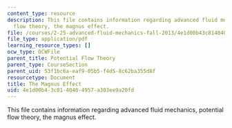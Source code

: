 ```yaml
---
content_type: resource
description: This file contains information regarding advanced fluid mechanics, potential
  flow theory, the magnus effect.
file: /courses/2-25-advanced-fluid-mechanics-fall-2013/4e1d00b43c8140404957a303ee9a20fd_MIT2_25F13_ProblemMagnus.pdf
file_type: application/pdf
learning_resource_types: []
ocw_type: OCWFile
parent_title: Potential Flow Theory
parent_type: CourseSection
parent_uid: 53f1bc6a-eaf9-05b5-f4d5-8c62ba355d8f
resourcetype: Document
title: The Magnus Effect
uid: 4e1d00b4-3c81-4040-4957-a303ee9a20fd
---
```

This file contains information regarding advanced fluid mechanics, potential flow theory, the magnus effect.


